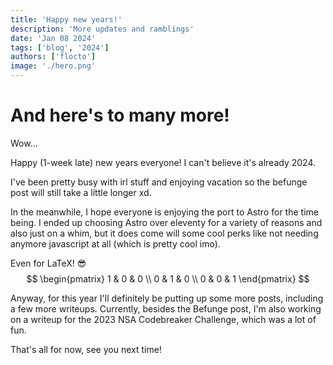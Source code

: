 ```yaml
---
title: 'Happy new years!'
description: 'More updates and ramblings'
date: 'Jan 08 2024'
tags: ['blog', '2024']
authors: ['flocto']
image: './hero.png'
---
```


# And here's to many more!
Wow... 

Happy (1-week late) new years everyone! I can't believe it's already 2024.

I've been pretty busy with irl stuff and enjoying vacation so the befunge post will still take a little longer xd.

In the meanwhile, I hope everyone is enjoying the port to Astro for the time being. I ended up choosing Astro over eleventy for a variety of reasons and also just on a whim, but it does come will some cool perks like not needing anymore javascript at all (which is pretty cool imo).

Even for LaTeX! :sunglasses:
$$
\begin{pmatrix}
1 & 0 & 0 \\
0 & 1 & 0 \\
0 & 0 & 1
\end{pmatrix}
$$

Anyway, for this year I'll definitely be putting up some more posts, including a few more writeups. 
Currently, besides the Befunge post, I'm also working on a writeup for the 2023 NSA Codebreaker Challenge, which was a lot of fun. 

That's all for now, see you next time!